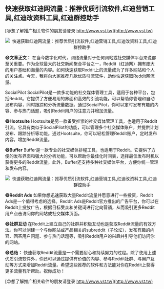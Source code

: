 ## **快速获取红迪网流量：推荐优质引流软件,红迪营销工具,红迪改资料工具,红迪群控助手**

[😍想了解推广相关软件的朋友请登录 http://www.vst.tw](http://www.vst.tw)

 <center><img src="https://vst.tw/MP4/tuiguang/png/2.png" alt="快速获取红迪网流量：推荐优质引流软件,红迪营销工具,红迪改资料工具,红迪群控助手"></center>

**😄文章正文：**
在当今数字化时代，网络流量对于任何网站或社交媒体平台来说都至关重要。作为全球最大的社交新闻聚合平台之一，Reddit（红迪网）拥有庞大的用户基础和海量的内容。如何快速获取Reddit上的流量成为了许多网站和个人的关注点。今天，我将向大家推荐几款优质引流软件，助你快速获取Reddit网流量。

SocialPilot
SocialPilot是一款多功能的社交媒体管理工具，适用于各种平台，包括Reddit。它提供了方便易用的界面和高效的引流功能，可以帮助你管理和自动发布内容，同时跟踪和分析流量数据。通过SocialPilot，你可以定时发布有趣的内容、参与热门话题，吸引Reddit用户的注意力并增加流量。

**😄Hootsuite**
Hootsuite是另一款备受推崇的社交媒体管理工具，也适用于Reddit引流。它具有类似于SocialPilot的功能，可以管理多个社交媒体账户，并提供计划发布、跟踪分析等功能。通过Hootsuite，你可以轻松管理Reddit账户，定时发布内容，增加Reddit流量。

**😄Buffer**
Buffer是一款专业的社交媒体排程工具，也适用于Reddit。它提供了方便的发布界面和强大的分析功能，可以帮助你最佳化时间表，选择最佳发布时机以获得更多的Reddit流量。此外，Buffer还支持多种社交媒体平台，方便你统一管理和发布内容。

 <center><img src="https://vst.tw/MP4/tuiguang/png/1.png" alt="快速获取红迪网流量：推荐优质引流软件,红迪营销工具,红迪改资料工具,红迪群控助手"></center>

**😄Reddit Ads**
如果你想迅速获取大量Reddit流量并愿意进行一些投资，Reddit Ads是一个值得考虑的选择。Reddit Ads是Reddit官方推出的广告平台，你可以在Reddit上投放广告，根据目标受众和关键词进行定向营销，从而吸引更多Reddit用户点击访问你的网站或社交媒体页面。

**😄社群互动**
在Reddit上建立自己的社群并积极互动也是获取Reddit流量的有效方法。你可以创建一个与你网站或产品相关的subreddit（子论坛），发布有趣的内容、回答用户问题、参与热门话题等，吸引Reddit用户的兴趣并引导他们访问你的网站。

**😄总结：**
快速获取Reddit流量是一个需要耐心和持续努力的过程。除了使用上述优质引流软件外，你还可以通过提供有价值的内容、参与Reddit社群、与用户互动等方式来增加Reddit流量。希望这些推荐的软件和方法能对你在Reddit上获得更多流量有所帮助。祝你成功！

[😍想了解推广相关软件的朋友请登录 http://www.vst.tw](http://www.vst.tw)



